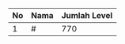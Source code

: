 | No | Nama            | Jumlah Level |
|----|-----------------|--------------|
| 1  | #    |    770        |
